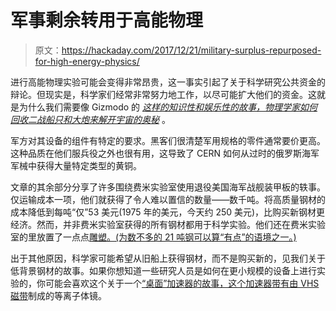 # 军事剩余转用于高能物理

> 原文：<https://hackaday.com/2017/12/21/military-surplus-repurposed-for-high-energy-physics/>

进行高能物理实验可能会变得非常昂贵，这一事实引起了关于科学研究公共资金的辩论。但现实是，科学家们经常非常努力地工作，以尽可能扩大他们的资金。这就是为什么我们需要像 Gizmodo 的 *[这样的知识性和娱乐性的故事，物理学家如何回收二战船只和大炮来解开宇宙的奥秘](https://gizmodo.com/how-physicists-recycled-wwii-ships-and-artillery-to-unl-1820854500)* 。

军方对其设备的组件有特定的要求。黑客们很清楚军用规格的零件通常要价更高。这种品质在他们服兵役之外也很有用，这导致了 CERN 如何从过时的俄罗斯海军军械中获得大量特定类型的黄铜。

文章的其余部分分享了许多围绕费米实验室使用退役美国海军战舰装甲板的轶事。仅运输成本一项，他们就获得了令人难以置信的数量——数千吨。将高质量钢材的成本降低到每吨“仅”53 美元(1975 年的美元，今天约 250 美元)，比购买新钢材更经济。然而，并非费米实验室获得的所有钢材都用于科学实验。他们还在费米实验室的里放置了一点点[雕塑。(为数不多的 21 吨钢可以算“有点”的语境之一。)](https://history.fnal.gov/art_architecture.html#21)

出于其他原因，科学家可能希望从旧船上获得钢材，而不是购买新的，见我们关于低背景钢材的故事。如果你想知道一些研究人员是如何在更小规模的设备上进行实验的，你可能会喜欢这个关于一个[“桌面”加速器的故事，这个加速器带有由 VHS 磁带](https://hackaday.com/2016/02/09/vhs-tape-plasma-mirror-drives-tiny-particle-accelerator/)制成的等离子体镜。